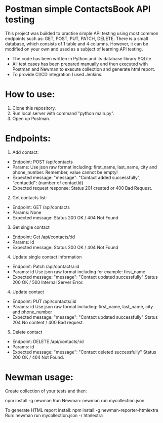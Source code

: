 # Postman simple ContactsBook API testing

This project was builded to practise simple API testing using most common endpoints such as: GET, POST, PUT, PATCH, DELETE. There is a small database, which consists of 1 table and 4 columns. However, it can be modified on your own and used as a subject of learning API testing.

- The code has been written in Python and its database library SQLite.
- All test cases has been prepared manually and then executed with Postman and Newman to execute collection and generate html report.
- To provide CI/CD integration I used Jenkins.

# How to use:

1. Clone this repository.
2. Run local server with command "python main.py".
3. Open up Postman.

# Endpoints:

1. Add contact:

- Endpoint: POST /api/contacts
- Params: Use json raw format including: first_name, last_name, city and phone_number. Remember, value cannot be empty!
- Expected message:
  "message": "Contact added successfully",
  "contactId": {number of contactId}
- Expected request response: Status 201 created or 400 Bad Request.

2. Get contacts list:

- Endpoint: GET /api/contacts
- Params: None
- Expected message:
  Status 200 OK / 404 Not Found

3. Get single contact

- Endpoint: Get /api/contacts/:id
- Params: id
- Expected message:
  Status 200 OK / 404 Not Found

4. Update single contact information

- Endpoint: Patch /api/contacts/:id
- Params: id
  Use json raw format including for example: first_name
- Expected message:
  "message": "Contact updated successfully"
  Status 200 OK / 500 Internal Server Error.

4. Update contact

- Endpoint: PUT /api/contacts/:id
- Params:
  id
  Use json raw format including: first_name, last_name, city and phone_number
- Expected message:
  "message": "Contact updated successfully"
  Status 204 No content / 400 Bad request.

5. Delete contact

- Endpoint: DELETE /api/contacts/:id
- Params:
  id
- Expected message:
  "message": "Contact deleted successfully"
  Status 200 OK / 404 Not Found.

# Newman usage:

Create collection of your tests and then:

npm install -g newman
Run Newman: newman run mycollection.json

To generate HTML report install:
npm install -g newman-reporter-htmlextra
Run: newman run mycollection.json -r htmlextra
